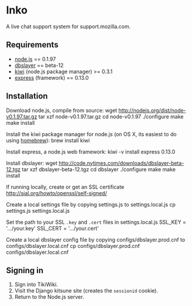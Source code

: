 # Inko

A live chat support system for support.mozilla.com.

## Requirements

* [node.js](http://nodejs.org) == 0.1.97
* [dbslayer](http://code.nytimes.com/projects/dbslayer/wiki) == beta-12
* [kiwi](http://github.com/visionmedia/kiwi) (node.js package manager) >= 0.3.1
* [express](http://github.com/visionmedia/express) (framework) == 0.13.0

## Installation

Download node.js, compile from source:
    wget http://nodejs.org/dist/node-v0.1.97.tar.gz
    tar xzf node-v0.1.97.tar.gz
    cd node-v0.1.97
    ./configure
    make
    make install

Install the kiwi package manager for node.js (on OS X, its easiest to do using [homebrew](http://mxcl.github.com/homebrew/)):
    brew install kiwi

Install express, a node.js web framework:
    kiwi -v install express 0.13.0

Install dbslayer:
    wget http://code.nytimes.com/downloads/dbslayer-beta-12.tgz
    tar xzf dbslayer-beta-12.tgz
    cd dbslayer
    ./configure
    make
    make install

If running locally, create or get an SSL certificate
    http://sial.org/howto/openssl/self-signed/

Create a local settings file by copying settings.js to settings.local.js
    cp settings.js settings.local.js

Set the path to your SSL `.key` and `.cert` files in settings.local.js
    SSL_KEY = '.../your.key'
    SSL_CERT = '.../your.cert'

Create a local dbslayer config file by copying configs/dbslayer.prod.cnf to configs/dbslayer.local.cnf
    cp configs/dbslayer.prod.cnf configs/dbslayer.local.cnf

## Signing in

1. Sign into TikiWiki.
2. Visit the Django kitsune site (creates the `sessionid` cookie).
3. Return to the Node.js server.